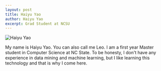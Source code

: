```yaml
---
layout: post
title: Haiyu Yao
author: Haiyu Yao
excerpt: Grad Student at NCSU
---
```


![Haiyu Yao]({{site.url}}/img/hyao4.jpg)

My name is Haiyu Yao. You can also call me Leo. I am a first year Master student in Computer Science at NC State. To be honesty, I don't have any experience in data mining and machine learning, but I like learning this technology and that is why I come here.